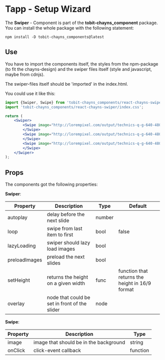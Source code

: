 # Tapp - Setup Wizard #

The **Swiper** - Component is part of the **tobit-chayns_component** package. You can install the whole package with the following statement:

    npm install -D tobit-chayns_components@latest

## Use ##


You have to import the components itself, the styles from the npm-package (to fit the chayns-design) and the swiper files itself (style and javascript, maybe from cdnjs).

The swiper-files itself should be 'imported' in the index.html.

You could use it like this:
```jsx
import {Swiper, Swipe} from 'tobit-chayns_components/react-chayns-swiper';
import 'tobit-chayns_components/react-chayns-swiper/index.css';

return (
    <Swiper>
        <Swipe image="http://lorempixel.com/output/technics-q-g-640-480-1.jpg">
        </Swipe>
        <Swipe image="http://lorempixel.com/output/technics-q-g-640-480-7.jpg">
        </Swipe>
        <Swipe image="http://lorempixel.com/output/technics-q-g-640-480-4.jpg">
        </Swipe>
    </Swiper>
);
```


## Props ##
The components got the following properties:


**Swiper**:

| Property   | Description                                                                                        | Type   | Default |
|------------|-----------------------------------------------------------------------------------------------------|--------|-------|
| autoplay | delay before the next slide | number |        |
| loop | swipe from last item to first | bool | false |
| lazyLoading | swiper should lazy load images | bool |  |
| preloadImages | preload the next slides | bool |  |
| setHeight | returns the height on a given width | func | function that returns the height in 16/9 format |
| overlay | node that could be set in front of the slider | node |  |



**Swipe**:

| Property   | Description                                                                                        | Type   |
|------------|-----------------------------------------------------------------------------------------------------|--------|
| image | image that should be in the background  | string |
| onClick | click-event callback  | function |